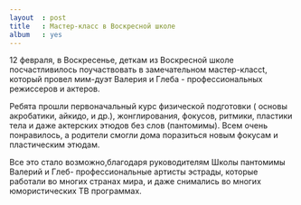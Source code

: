 ```yaml
---
layout  : post
title   : Мастер-класс в Воскресной школе
album   : yes
---
```

12 февраля, в Воскресенье, деткам из Воскресной школе посчастливилось поучаствовать в замечательном мастер-классt, который провел мим-дуэт Валерия и Глеба - профессиональных режиссеров и актеров.

Ребята прошли первоначальный курс физической подготовки ( основы акробатики, айкидо, и др.), жонглирования, фокусов, ритмики, пластики тела и даже актерских этюдов без слов (пантомимы). Всем очень понравилось, а родители смогли дома поразиться новым фокусам и пластическим этюдам.

Все это стало возможно,благодаря руководителям Школы пантомимы Валерий и Глеб- профессиональные артисты эстрады, которые работали во многих странах мира, и даже снимались во многих юмористических ТВ программах.
